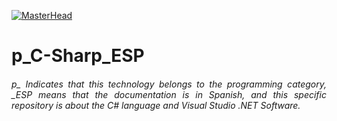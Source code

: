 [![MasterHead](http://dicer0.com/wp-content/uploads/2023/09/C-di_cer0-Banner-1.png)](https://dicer0.com/)
# p_C-Sharp_ESP
<h6 align="justify">p_ Indicates that this technology belongs to the programming category, _ESP means that the documentation is in Spanish, and this specific repository is about the C# language and Visual Studio .NET Software.</h6>
